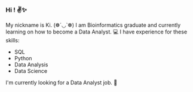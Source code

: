 ### Hi ! ✌✨
My nickname is Ki. (❁´◡`❁)
I am Bioinformatics graduate and currently learning on how to become a Data Analyst. 💻
I have experience for these skills:
- SQL
- Python
- Data Analysis
- Data Science

I'm currently looking for a Data Analyst job. 🤝

<!--
**iamki/iamki** is a ✨ _special_ ✨ repository because its `README.md` (this file) appears on your GitHub profile.

Here are some ideas to get you started:

- 🔭 I’m currently working on ...
- 🌱 I’m currently learning ...
- 👯 I’m looking to collaborate on ...
- 🤔 I’m looking for help with ...
- 💬 Ask me about ...
- 📫 How to reach me: ...
- 😄 Pronouns: ...
- ⚡ Fun fact: ...
-->
